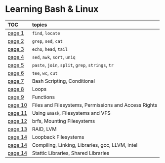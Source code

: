 # Learning Bash & Linux

| TOC                           |  topics |
|:------------------------------|:--------|
| [page 1](./pages/page_1.md)   | `find`, `locate`                                     |
| [page 2](./pages/page_2.md)   | `grep`, `sed`, `cat`                                 |
| [page 3](./pages/page_3.md)   | `echo`, `head`, `tail`                               |
| [page 4](./pages/page_4.md)   | `sed`, `awk`, `sort`, `uniq`                         |
| [page 5](./pages/page_5.md)   | `paste`, `join`, `split`, `grep`, `strings`, `tr`    |
| [page 6](./pages/page_6.md)   | `tee`, `wc`, `cut`                                   |
| [page 7](./pages/page_7.md)   | Bash Scripting, Conditional                          |
| [page 8](./pages/page_8.md)   | Loops                                                |
| [page 9](./pages/page_9.md)   | Functions                                            |
| [page 10](./pages/page_10.md) | Files and Filesystems, Permissions and Access Rights |
| [page 11](./pages/page_11.md) | Using `umask`, Filesystems and VFS                   |
| [page 12](./pages/page_12.md) | brfs, Mounting Filesystems                           |
| [page 13](./pages/page_13.md) | RAID, LVM                                            |
| [page 14](./pages/page_14.md) | Loopback Filesystems                                 |
| [page 14](./pages/page_15.md) | Compiling, Linking, Libraries, gcc, LLVM, intel      |
| [page 14](./pages/page_16.md) | Stattic Libraries, Shared Libraries                  |
